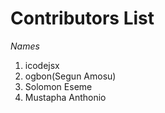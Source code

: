 # Contributors List 

*Names*

1. icodejsx  
2. ogbon(Segun Amosu)
3. Solomon Eseme
4. Mustapha Anthonio

